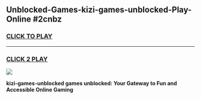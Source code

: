 
## Unblocked-Games-kizi-games-unblocked-Play-Online #2cnbz
<h3>
<a href="https://news.freeplayer.one?title=kizi-games-unblocked&ref=3">CLICK TO PLAY</a></h3>
<hr>

<h3>
<a href="https://news.freeplayer.one?title=kizi-games-unblocked&ref=3">CLICK 2 PLAY</a>
  
</h3>

<a href="https://news.freeplayer.one?title=kizi-games-unblocked&ref=3"><img src="https://clearcache.store/games.png"></a>


**kizi-games-unblocked games unblocked: Your Gateway to Fun and Accessible Online Gaming**

